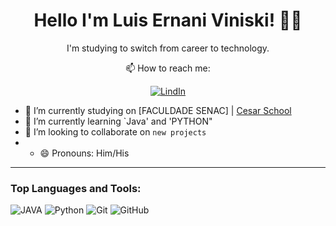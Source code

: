 <h1 align='center'>
Hello I'm Luis Ernani Viniski! 🐱‍🐉
</h1>

<p align='center'>
 I'm studying to switch from career to technology.
</p>

<div align='center'>
📫 How to reach me:

[![LindIn](https://img.shields.io/badge/LinkedIn-0077B5?style=for-the-badge&logo=linkedin&logoColor=white)](https://www.linkedin.com/in/luis-ernani-viniski-1a1179233/)

</div>

- 🔭 I’m currently studying on [FACULDADE SENAC] | [Cesar School](https://github.com/Abduzidos)
- 🌱 I’m currently learning `Java' and 'PYTHON"
- 👯 I’m looking to collaborate on `new projects`
- - 😄 Pronouns: Him/His
<!--- 🤔 I’m looking for help with ...-->

---

### Top Languages and Tools:

![JAVA](https://img.shields.io/badge/Arduino-00979D?style=for-the-badge&logo=arduino&logoColor=white)
![Python](https://img.shields.io/badge/Python-3776ab?style=for-the-badge&logo=python&logoColor=white)
![Git](https://img.shields.io/badge/Git-f05032?style=for-the-badge&logo=git&logoColor=white)
![GitHub](https://img.shields.io/badge/GitHub-181717?style=for-the-badge&logo=github&logoColor=white)
